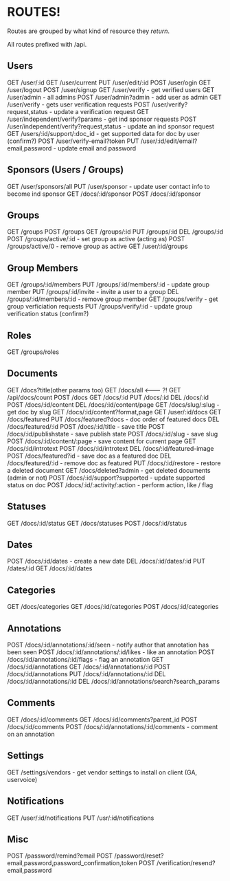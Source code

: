 # ROUTES!

Routes are grouped by what kind of resource they *return*.

All routes prefixed with /api.

## Users
GET  /user/:id
GET  /user/current
PUT  /user/edit/:id
POST /user/ogin
GET  /user/logout
POST /user/signup
GET  /user/verify - get verified users
GET  /user/admin - all admins
POST /user/admin?admin - add user as admin
GET  /user/verify - gets user verification requests
POST /user/verify?request,status - update a verification request
GET  /user/independent/verify?params - get ind sponsor requests
POST /user/independent/verify?request,status - update an ind sponsor request
GET  /users/:id/support/:doc_id - get supported data for doc by user (confirm?)
POST /user/verify-email?token
PUT  /user/:id/edit/email?email,password - update email and password

## Sponsors (Users / Groups)
GET  /user/sponsors/all
PUT  /user/sponsor - update user contact info to become ind sponsor
GET  /docs/:id/sponsor
POST /docs/:id/sponsor

## Groups
GET  /groups
POST /groups
GET  /groups/:id
PUT  /groups/:id
DEL  /groups/:id
POST /groups/active/:id - set group as active (acting as)
POST /groups/active/0 - remove group as active
GET  /user/:id/groups

## Group Members
GET  /groups/:id/members
PUT  /groups/:id/members/:id - update group member
PUT  /groups/:id/invite - invite a user to a group
DEL  /groups/:id/members/:id - remove group member
GET  /groups/verify - get group verficiation requests
PUT  /groups/verify/:id - update group verification status (confirm?)

## Roles
GET  /groups/roles

## Documents
GET  /docs?title(other params too)
GET  /docs/all <--- ?!
GET  /api/docs/count
POST /docs
GET  /docs/:id
PUT  /docs/:id
DEL  /docs/:id
POST /docs/:id/content
DEL  /docs/:id/content/page
GET  /docs/slug/:slug - get doc by slug
GET  /docs/:id/content?format,page
GET  /user/:id/docs
GET  /docs/featured
PUT  /docs/featured?docs - doc order of featured docs
DEL  /docs/featured/:id
POST /docs/:id/title - save title
POST /docs/:id/publishstate - save publish state
POST /docs/:id/slug - save slug
POST /docs/:id/content/:page - save content for current page
GET  /docs/:id/introtext
POST /docs/:id/introtext
DEL  /docs/:id/featured-image
POST /docs/featured?id - save doc as a featured doc
DEL  /docs/featured/:id - remove doc as featured
PUT  /docs/:id/restore - restore a deleted document
GET  /docs/deleted?admin - get deleted documents (admin or not)
POST /docs/:id/support?supported - update supported status on doc
POST /docs/:id/:activity/:action - perform action, like / flag

## Statuses
GET  /docs/:id/status
GET  /docs/statuses
POST /docs/:id/status

## Dates
POST /docs/:id/dates - create a new date
DEL  /docs/:id/dates/:id
PUT  /dates/:id
GET  /docs/:id/dates

## Categories
GET  /docs/categories
GET  /docs/:id/categories
POST /docs/:id/categories

## Annotations
POST /docs/:id/annotations/:id/seen - notify author that annotation has been seen
POST /docs/:id/annotations/:id/likes - like an annotation
POST /docs/:id/annotations/:id/flags - flag an annotation
GET  /docs/:id/annotations
GET  /docs/:id/annotations/:id
POST /docs/:id/annotations
PUT  /docs/:id/annotations/:id
DEL  /docs/:id/annotations/:id
DEL  /docs/:id/annotations/search?search_params

## Comments
GET  /docs/:id/comments
GET  /docs/:id/comments?parent_id
POST /docs/:id/comments
POST /docs/:id/annotations/:id/comments - comment on an annotation

## Settings
GET  /settings/vendors - get vendor settings to install on client (GA, uservoice)

## Notifications
GET  /user/:id/notifications
PUT  /usr/:id/notifications

## Misc
POST /password/remind?email
POST /password/reset?email,password,password_confirmation,token
POST /verification/resend?email,password
